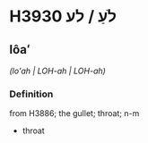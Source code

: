 # H3930 לֹעַ / לע

## lôaʻ

_(lo'ah | LOH-ah | LOH-ah)_

### Definition

from H3886; the gullet; throat; n-m

- throat
